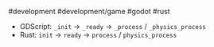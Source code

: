 #development #development/game #godot #rust 
- GDScript: `_init` -> `_ready` -> `_process` / `_physics_process` 
- Rust: `init` -> `ready` -> `process` / `physics_process`